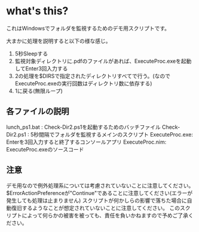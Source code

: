 # what's this?

これはWindowsでフォルダを監視するためのデモ用スクリプトです。

大まかに処理を説明すると以下の様な感じ。

1. 5秒Sleepする
2. 監視対象ディレクトリに.pdfのファイルがあれば、ExecuteProc.exeを起動してEnter3回入力する
3. 2の処理を$DIRSで指定されたディレクトリすべてで行う。(なのでExecuteProc.exeの実行回数はディレクトリ数に依存する)
3. 1に戻る(無限ループ)

## 各ファイルの説明

lunch_ps1.bat  : Check-Dir2.ps1を起動するためのバッチファイル
Check-Dir2.ps1 : 5秒間隔でフォルダを監視するメインのスクリプト
ExecuteProc.exe: Enterを3回入力すると終了するコンソールアプリ
ExecuteProc.nim: ExecuteProc.exeのソースコード

## 注意

デモ用なので例外処理系については考慮されていないことに注意してください。
$ErrorActionPreferenceが"Continue"であることに注意してください(エラーが発生しても処理は止まりません)
スクリプトが何かしらの影響で落ちた場合に自動復旧するようなことが想定されていないことに注意してください。
このスクリプトによって何らかの被害を被っても、責任を負いかねますので予めご了承ください。
